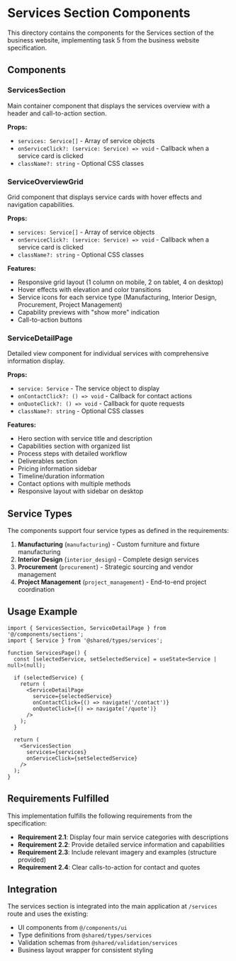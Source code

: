 # Services Section Components

This directory contains the components for the Services section of the business website, implementing task 5 from the business website specification.

## Components

### ServicesSection
Main container component that displays the services overview with a header and call-to-action section.

**Props:**
- `services: Service[]` - Array of service objects
- `onServiceClick?: (service: Service) => void` - Callback when a service card is clicked
- `className?: string` - Optional CSS classes

### ServiceOverviewGrid
Grid component that displays service cards with hover effects and navigation capabilities.

**Props:**
- `services: Service[]` - Array of service objects
- `onServiceClick?: (service: Service) => void` - Callback when a service card is clicked
- `className?: string` - Optional CSS classes

**Features:**
- Responsive grid layout (1 column on mobile, 2 on tablet, 4 on desktop)
- Hover effects with elevation and color transitions
- Service icons for each service type (Manufacturing, Interior Design, Procurement, Project Management)
- Capability previews with "show more" indication
- Call-to-action buttons

### ServiceDetailPage
Detailed view component for individual services with comprehensive information display.

**Props:**
- `service: Service` - The service object to display
- `onContactClick?: () => void` - Callback for contact actions
- `onQuoteClick?: () => void` - Callback for quote requests
- `className?: string` - Optional CSS classes

**Features:**
- Hero section with service title and description
- Capabilities section with organized list
- Process steps with detailed workflow
- Deliverables section
- Pricing information sidebar
- Timeline/duration information
- Contact options with multiple methods
- Responsive layout with sidebar on desktop

## Service Types

The components support four service types as defined in the requirements:

1. **Manufacturing** (`manufacturing`) - Custom furniture and fixture manufacturing
2. **Interior Design** (`interior_design`) - Complete design services
3. **Procurement** (`procurement`) - Strategic sourcing and vendor management
4. **Project Management** (`project_management`) - End-to-end project coordination

## Usage Example

```tsx
import { ServicesSection, ServiceDetailPage } from '@/components/sections';
import { Service } from '@shared/types/services';

function ServicesPage() {
  const [selectedService, setSelectedService] = useState<Service | null>(null);

  if (selectedService) {
    return (
      <ServiceDetailPage
        service={selectedService}
        onContactClick={() => navigate('/contact')}
        onQuoteClick={() => navigate('/quote')}
      />
    );
  }

  return (
    <ServicesSection
      services={services}
      onServiceClick={setSelectedService}
    />
  );
}
```

## Requirements Fulfilled

This implementation fulfills the following requirements from the specification:

- **Requirement 2.1**: Display four main service categories with descriptions
- **Requirement 2.2**: Provide detailed service information and capabilities
- **Requirement 2.3**: Include relevant imagery and examples (structure provided)
- **Requirement 2.4**: Clear calls-to-action for contact and quotes

## Integration

The services section is integrated into the main application at `/services` route and uses the existing:
- UI components from `@/components/ui`
- Type definitions from `@shared/types/services`
- Validation schemas from `@shared/validation/services`
- Business layout wrapper for consistent styling